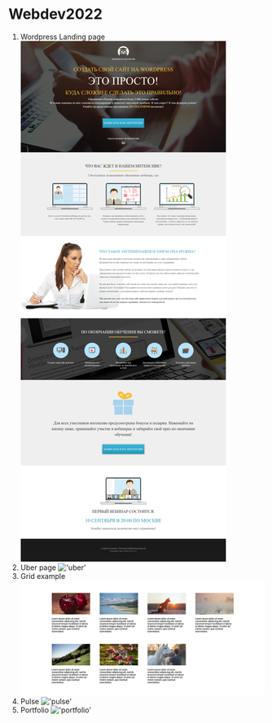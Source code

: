 # Webdev2022

1. Wordpress Landing page
!['wordpress'](/Wordpress/scr.png)
2. Uber page
!['uber'](/Uber/src/scrUber.png)
3. Grid example
!['grid](/grid/scr.png)
4. Pulse
!['pulse'](/pulse/scrPulse.png)
5. Portfolio
!['portfolio'](/portfolio/scrPortfolio.png)